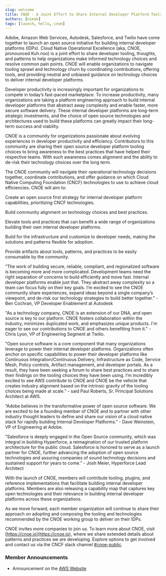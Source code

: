 ```yaml
---
slug: welcome
title: CNOE - A Joint Effort to Share Internal Developer Platform Tools and Best Practices.
authors: [nimak]
tags: [launch, hello, cnoe]
---
```


Adobe, Amazon Web Services, Autodesk, Salesforce, and Twilio have come together to launch an open source initiative for building internal developer platforms (IDPs). Cloud Native Operational Excellence (aka, CNOE, pronounced Kuh.noo) is a joint effort to share developer tooling, thoughts, and patterns to help organizations make informed technology choices and resolve common pain points. CNOE will enable organizations to navigate tooling sprawl and technology churn by coordinating contributions, offering tools, and providing neutral and unbiased guidance on technology choices to deliver internal developer platforms.  

Developer productivity is increasingly important for organizations to compete in today’s fast-paced marketplace. To increase productivity, many organizations are taking a platform engineering approach to build internal developer platforms that abstract away complexity and enable faster, more secure software delivery. These internal developer platforms are long-term strategic investments, and the choice of open source technologies and architectures used to build these platforms can greatly impact their long-term success and viability. 

CNOE is a community for organizations passionate about evolving experiences in developer productivity and efficiency. Contributors to this community are sharing their open source developer platform tooling choices to bring awareness to the best practices that have helped their respective teams. With such awareness comes alignment and the ability to de-risk their technology choices over the long term. 

The CNOE community will navigate their operational technology decisions together, coordinate contributions, and offer guidance on which Cloud Native Computing Foundation (CNCF) technologies to use to achieve cloud efficiencies. CNOE will aim to: 

Create an open source first strategy for internal developer platform capabilities, prioritizing CNCF technologies. 

Build community alignment on technology choices and best practices. 

Elevate tools and practices that can benefit a wide range of organizations building their own internal developer platforms. 

Build for the infrastructure and customize to developer needs, making the solutions and patterns flexible for adoption. 

Provide artifacts about tools, patterns, and practices to be easily consumable by the community.   

“The work of building secure, reliable, compliant, and regionalized software is becoming more and more complicated. Development teams need the right separation of concerns to build efficiently and move fast. Internal developer platforms enable just that. They abstract away complexity so a team can focus fully on their key goals. I’m excited to see the CNOE community share experiences, expand ideas beyond a single company’s viewpoint, and de-risk our technology strategies to build better together.” - Ben Cochran, VP Developer Enablement at Autodesk 

"As a technology company, CNOE is an extension of our DNA, and open source is key to our platform. CNOE fosters collaboration within the industry, minimizes duplicated work, and emphasizes unique products. I'm eager to see our contributions to CNOE and others benefiting from it." - Chris Lyon, VP of Engineering Segment at Twilio. 

"Open source software is a core component that many organizations leverage to power their internal developer platforms. Organizations often anchor on specific capabilities to power their developer platforms like Continuous Integration/Continuous Delivery, Infrastructure as Code, Service Mesh, Policy controls, Artifact management, and developer portals. As a result, they have been seeking a forum to share best practices and to share their findings on the tooling choices they have been using. I’m incredibly excited to see AWS contribute to CNOE and CNOE be the vehicle that creates industry alignment based on the intrinsic gravity of the tooling choices being made at scale.” - said Paul Roberts, Sr. Principal Solutions Architect at AWS. 

“Adobe believes in the transformative power of open source software.  We are excited to be a founding member of CNOE and to partner with other industry thought leaders to define and share our vision of a cloud native stack for rapidly building Internal Developer Platforms.” - Dave Weinstein, VP of Engineering at Adobe. 

“Salesforce is deeply engaged in the Open Source community, which was integral in building Hyperforce, a reimagination of our trusted platform architecture for the public cloud. Salesforce is honored to serve as a launch partner for CNOE, further advancing the adoption of open source technologies and assuring companies of sound technology decisions and sustained support for years to come.” - Josh Meier, Hyperforce Lead Architect 

With the launch of CNOE, members will contribute tooling, plugins, and reference implementations that facilitate building internal developer platforms. Members are also releasing a capability map that captures key open technologies and their relevance in building internal developer platforms across these organizations. 

As we move forward, each member organization will continue to share their approach on adopting and composing the tooling and technologies recommended by the CNOE working group to deliver on their IDPs.  

CNOE invites more companies to join us. To learn more about CNOE, visit [https://cnoe.io](https://cnoe.io), where we share extended details about patterns and practices we are developing. Explore options to get involved and contact us via the CNCF slack channel [#cnoe-public](https://cloud-native.slack.com/archives/C05TN9WFN5S).


### Member Announcements

- Announcement on the [AWS Website](https://aws.amazon.com/blogs/opensource/cloud-native-operational-excellence-cnoe-a-joint-effort-to-share-internal-developer-platform-tools-and-best-practices)


